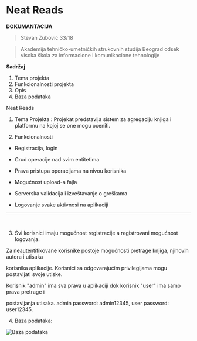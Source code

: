 # Neat Reads

__DOKUMANTACIJA__

>Stevan Zubović 33/18

>Akademija tehničko-umetničkih strukovnih studija Beograd odsek visoka škola za informacione i komunikacione tehnologije

__Sadržaj__

1. Tema projekta
2. Funkcionalnosti projekta
3. Opis
4. Baza podataka

Neat Reads

1. Tema Projekta :
 Projekat predstavlja sistem za agregaciju knjiga i platformu na kojoj se one mogu oceniti.



2. Funkcionalnosti

* Registracija, login

* Crud operacije nad svim entitetima

* Prava pristupa operacijama na nivou korisnika

* Mogućnost upload-a fajla

* Serverska validacija i izveštavanje o greškama

* Logovanje svake aktivnosi na aplikaciji
---
 &nbsp;

3. Svi korisnici imaju mogućnost registracije a registrovani mogućnost logovanja.

 Za neautentifikovane korisnike postoje mogućnosti pretrage knjiga, njihovih autora i utisaka 

korisnika aplikacije. Korisnici sa odgovarajućim privilegijama mogu postavljati svoje   utiske.

 Korisnik "admin" ima sva prava u aplikaciji dok korisnik "user" ima samo prava pretrage i 

postavljanja utisaka. admin password: admin12345, user password: user12345.

4. Baza podataka:
 
 ![Baza podataka]()

